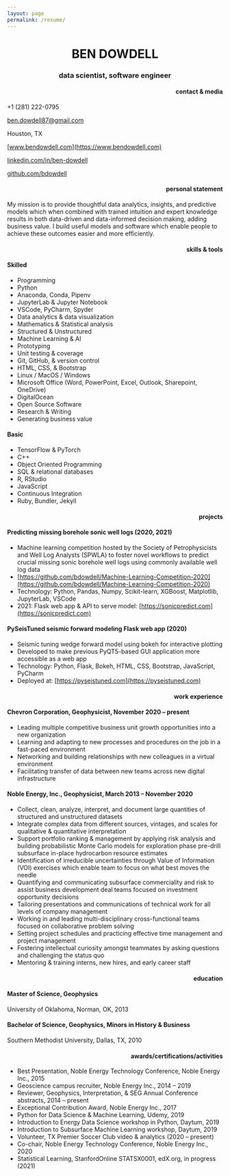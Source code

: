 ```yaml
---
layout: page
permalink: /resume/
---
```


<div style="text-align: center"><h1> BEN DOWDELL </h1></div>

<div style="text-align: center"><h3> data scientist, software engineer </h3></div>

<div style="text-align: right"><h4>contact & media</h4></div>

+1 (281) 222-0795

[ben.dowdell87@gmail.com](mailto:ben.dowdell87@gmail.com)

Houston, TX

[www.bendowdell.com](https://www.bendowdell.com)

[linkedin.com/in/ben-dowdell](https://linkedin.com/in/ben-dowdell)

[github.com/bdowdell](https://github.com/bdowdell)

<div style="text-align: right"><h4> personal statement</h4></div>

My mission is to provide thoughtful data analytics, insights, and predictive models which when combined with trained intuition and expert knowledge results in both data-driven and data-informed decision making, adding business value. I build useful models and software which enable people to achieve these outcomes easier and more efficiently.

<div style="text-align: right"><h4>skills & tools</h4></div>

#### Skilled

- Programming
- Python
- Anaconda, Conda, Pipenv
- JupyterLab & Jupyter Notebook
- VSCode, PyCharm, Spyder
- Data analytics & data visualization
- Mathematics & Statistical analysis
- Structured & Unstructured
- Machine Learning & AI
- Prototyping
- Unit testing & coverage
- Git, GitHub, & version control
- HTML, CSS, & Bootstrap
- Linux / MacOS / Windows
- Microsoft Office (Word, PowerPoint, Excel, Outlook, Sharepoint, OneDrive)
- DigitalOcean
- Open Source Software
- Research & Writing
- Generating business value

#### Basic

- TensorFlow & PyTorch
- C++
- Object Oriented Programming
- SQL & relational databases
- R, RStudio
- JavaScript
- Continuous Integration
- Ruby, Bundler, Jekyll

<div style="text-align: right"><h4>projects</h4></div>

#### Predicting missing borehole sonic well logs (2020, 2021)

- Machine learning competition hosted by the Society of Petrophysicists and Well Log Analysts (SPWLA) to foster novel workflows to predict crucial missing sonic borehole well logs using commonly available well log data
- [https://github.com/bdowdell/Machine-Learning-Competition-2020](https://github.com/bdowdell/Machine-Learning-Competition-2020)
- Technology: Python, Pandas, Numpy, Scikit-learn, XGBoost, Matplotlib, JupyterLab, VSCode
- 2021: Flask web app & API to serve model: [https://sonicpredict.com](https://sonicpredict.com)

#### PySeisTuned seismic forward modeling Flask web app (2020)

- Seismic tuning wedge forward model using bokeh for interactive plotting
- Developed to make previous PyQT5-based GUI application more accessible as a web app
- Technology: Python, Flask, Bokeh, HTML, CSS, Bootstrap, JavaScript, PyCharm
- Deployed at: [https://pyseistuned.com](https://pyseistuned.com)

<div style="text-align: right"><h4>work experience</h4></div>

#### Chevron Corporation, Geophysicist, November 2020 – present

- Leading multiple competitive business unit growth opportunities into a new organization
- Learning and adapting to new processes and procedures on the job in a fast-paced environment
- Networking and building relationships with new colleagues in a virtual environment
- Facilitating transfer of data between new teams across new digital infrastructure

#### Noble Energy, Inc., Geophysicist, March 2013 – November 2020

- Collect, clean, analyze, interpret, and document large quantities of structured and unstructured datasets
- Integrate complex data from different sources, vintages, and scales for qualitative & quantitative interpretation
- Support portfolio ranking & management by applying risk analysis and building probabilistic Monte Carlo models for exploration phase pre-drill subsurface in-place hydrocarbon resource estimates
- Identification of irreducible uncertainties through Value of Information (VOI) exercises which enable team to focus on what best moves the needle
- Quantifying and communicating subsurface commerciality and risk to assist business development deal teams focused on investment opportunity decisions
- Tailoring presentations and communications of technical work for all levels of company management
- Working in and leading multi-disciplinary cross-functional teams focused on collaborative problem solving
- Setting project schedules and practicing effective time management and project management
- Fostering intellectual curiosity amongst teammates by asking questions and challenging the status quo
- Mentoring & training interns, new hires, and early career staff

<div style="text-align: right"><h4>education</h4></div>

#### Master of Science, Geophysics

University of Oklahoma, Norman, OK, 2013

#### Bachelor of Science, Geophysics, Minors in History & Business

Southern Methodist University, Dallas, TX, 2010

<div style="text-align: right"><h4>awards/certifications/activities</h4></div>

- Best Presentation, Noble Energy Technology Conference, Noble Energy Inc., 2015
- Geoscience campus recruiter, Noble Energy Inc., 2014 – 2019
- Reviewer, Geophysics, Interpretation, & SEG Annual Conference abstracts, 2014 – present
- Exceptional Contribution Award, Noble Energy Inc., 2017
- Python for Data Science & Machine Learning, Udemy, 2019
- Introduction to Energy Data Science workshop in Python, Daytum, 2019
- Introduction to Subsurface Machine Learning workshop, Daytum, 2019
- Volunteer, TX Premier Soccer Club video & analytics (2020 – present)
- Co-chair, Noble Energy Technology Conference, Noble Energy Inc., 2020
- Statistical Learning, StanfordOnline STATSX0001, edX.org, in progress (2021)
